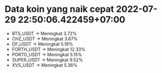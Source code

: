 # Data koin yang naik cepat 2022-07-29 22:50:06.422459+07:00

* BTS_USDT -> Meningkat 3.72%
* CHZ_USDT -> Meningkat 3.67%
* DF_USDT -> Meningkat 5.19%
* FORTH_USDT -> Meningkat 12.33%
* PORTO_USDT -> Meningkat 5.15%
* SUPER_USDT -> Meningkat 9.52%
* XVS_USDT -> Meningkat 5.36%
